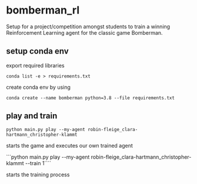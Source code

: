 # bomberman_rl
Setup for a project/competition amongst students to train a winning Reinforcement Learning agent for the classic game Bomberman.

## setup conda env

export required libraries

```conda list -e > requirements.txt```

create conda env by using 

```conda create --name bomberman python=3.8 --file requirements.txt```

## play and train

```python main.py play --my-agent robin-fleige_clara-hartmann_christopher-klammt```

starts the game and executes our own trained agent

```python main.py play --my-agent robin-fleige_clara-hartmann_christopher-klammt --train 1````

starts the training process
